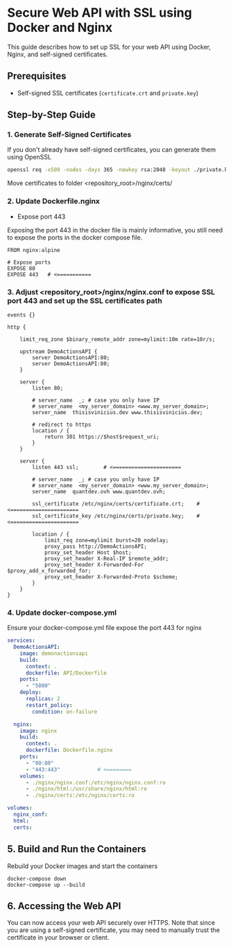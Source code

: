 # Secure Web API with SSL using Docker and Nginx

This guide describes how to set up SSL for your web API using Docker, Nginx, and self-signed certificates.

## Prerequisites

- Self-signed SSL certificates (`certificate.crt` and `private.key`)

## Step-by-Step Guide

### 1. Generate Self-Signed Certificates

If you don't already have self-signed certificates, you can generate them using OpenSSL

```sh
openssl req -x509 -nodes -days 365 -newkey rsa:2048 -keyout ./private.key -out ./certificate.crt
```

Move certificates to folder <repository_root>/nginx/certs/

### 2. Update Dockerfile.nginx
- Expose port 443

Exposing the port 443 in the docker file is mainly informative, you still need to expose the ports in the docker compose file.

```
FROM nginx:alpine

# Expose ports
EXPOSE 80
EXPOSE 443   # <===========
```

### 3. Adjust <repository_root>/nginx/nginx.conf to expose SSL port 443 and set up the SSL certificates path

```
events {}

http {

    limit_req_zone $binary_remote_addr zone=mylimit:10m rate=10r/s;

    upstream DemoActionsAPI {
        server DemoActionsAPI:80;
        server DemoActionsAPI:80;
    }

    server {
        listen 80;

        # server_name  _; # case you only have IP
        # server_name  <my_server_domain> <www.my_server_domain>;
        server_name  thisisvinicius.dev www.thisisvinicius.dev;

        # redirect to https
        location / {
            return 301 https://$host$request_uri;
        }
    }
            
    server {
        listen 443 ssl;        # <======================

        # server_name  _; # case you only have IP
        # server_name  <my_server_domain> <www.my_server_domain>;
        server_name  quantdev.ovh www.quantdev.ovh; 
        
        ssl_certificate /etc/nginx/certs/certificate.crt;    # <======================
        ssl_certificate_key /etc/nginx/certs/private.key;    # <======================

        location / {
            limit_req zone=mylimit burst=20 nodelay;
            proxy_pass http://DemoActionsAPI;
            proxy_set_header Host $host;
            proxy_set_header X-Real-IP $remote_addr;
            proxy_set_header X-Forwarded-For $proxy_add_x_forwarded_for;
            proxy_set_header X-Forwarded-Proto $scheme;
        }
    }
}

```

### 4. Update docker-compose.yml

Ensure your docker-compose.yml file expose the port 443 for nginx

```yml
services:
  DemoActionsAPI:
    image: demonactionsapi
    build:
      context: .
      dockerfile: API/Dockerfile
    ports:
      - "5000"
    deploy:
      replicas: 2
      restart_policy:
        condition: on-failure

  nginx:
    image: nginx
    build:
      context: .
      dockerfile: Dockerfile.nginx
    ports:
      - "80:80"
      - "443:443"            # <========
    volumes:
      - ./nginx/nginx.conf:/etc/nginx/nginx.conf:ro
      - ./nginx/html:/usr/share/nginx/html:ro
      - ./nginx/certs:/etc/nginx/certs:ro

volumes:
  nginx_conf:
  html:
  certs:
```

## 5. Build and Run the Containers 

Rebuild your Docker images and start the containers

```
docker-compose down
docker-compose up --build
```

## 6. Accessing the Web API

You can now access your web API securely over HTTPS. Note that since you are using a self-signed certificate, you may need to manually trust the certificate in your browser or client.
